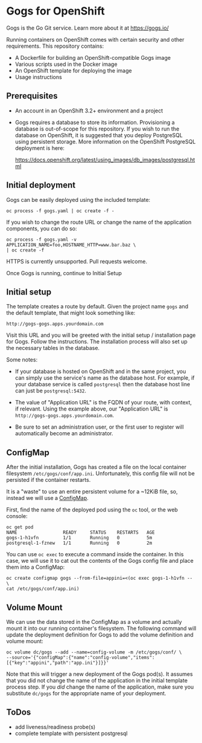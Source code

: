 # Gogs for OpenShift
Gogs is the Go Git service. Learn more about it at https://gogs.io/

Running containers on OpenShift comes with certain security and other
requirements. This repository contains:

* A Dockerfile for building an OpenShift-compatible Gogs image
* Various scripts used in the Docker image
* An OpenShift template for deploying the image
* Usage instructions

## Prerequisites
* An account in an OpenShift 3.2+ environment and a project

* Gogs requires a database to store its information. Provisioning a database is
  out-of-scope for this repository. If you wish to run the database on
  OpenShift, it is suggested that you deploy PostgreSQL using persistent
  storage. More information on the OpenShift PostgreSQL deployment is here:

  https://docs.openshift.org/latest/using_images/db_images/postgresql.html

## Initial deployment
Gogs can be easily deployed using the included template:

    oc process -f gogs.yaml | oc create -f -

If you wish to change the route URL or change the name of the application
components, you can do so:

    oc process -f gogs.yaml -v APPLICATION_NAME=foo,HOSTNAME_HTTP=www.bar.baz \
    | oc create -f

HTTPS is currently unsupported. Pull requests welcome.

Once Gogs is running, continue to Initial Setup

## Initial setup
The template creates a route by default. Given the project name `gogs` and the
default template, that might look something like:

    http://gogs-gogs.apps.yourdomain.com

Visit this URL and you will be greeted with the initial setup / installation
page for Gogs. Follow the instructions. The installation process will also set
up the necessary tables in the database.

Some notes:

* If your database is hosted on OpenShift and in the same project, you can
  simply use the service's name as the database host. For example, if your
  database service is called `postgresql` then the database host line can just
  be `postgresql:5432`.

* The value of "Application URL" is the FQDN of your route, with context, if
  relevant. Using the example above, our "Application URL" is
  `http://gogs-gogs.apps.yourdomain.com`.

* Be sure to set an administration user, or the first user to register will
  automatically become an administrator.

## ConfigMap
After the initial installation, Gogs has created a file on the local container
filesystem `/etc/gogs/conf/app.ini`. Unfortunately, this config file will not be
persisted if the container restarts.

It is a "waste" to use an entire persistent volume for a ~12KiB file, so,
instead we will use a
[ConfigMap](https://docs.openshift.org/latest/dev_guide/configmaps.html).

First, find the name of the deployed pod using the `oc` tool, or the web
console:

    oc get pod
    NAME                 READY     STATUS    RESTARTS   AGE
    gogs-1-h1vfn         1/1       Running   0          5m
    postgresql-1-fznew   1/1       Running   0          2m

You can use `oc exec` to execute a command inside the container. In this case,
we will use it to cat out the contents of the Gogs config file and place them
into a ConfigMap:

    oc create configmap gogs --from-file=appini=<(oc exec gogs-1-h1vfn -- \
    cat /etc/gogs/conf/app.ini)

## Volume Mount
We can use the data stored in the ConfigMap as a volume and actually mount it
into our running container's filesystem. The following command will update the
deployment definition for Gogs to add the volume definition and volume mount:

    oc volume dc/gogs --add --name=config-volume -m /etc/gogs/conf/ \
    --source='{"configMap":{"name":"config-volume","items":[{"key":"appini","path":"app.ini"}]}}'

Note that this will trigger a new deployment of the Gogs pod(s). It assumes that
you did not change the name of the application in the initial template process
step. If you *did* change the name of the application, make sure you substitute
`dc/gogs` for the appropriate name of your deployment.

## ToDos
* add liveness/readiness probe(s)
* complete template with persistent postgresql

